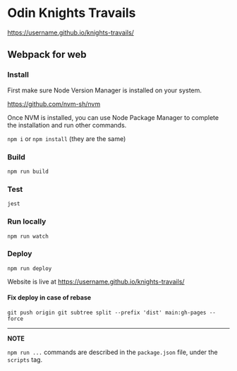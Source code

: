 # Odin Knights Travails

https://username.github.io/knights-travails/

## Webpack for web

### Install

First make sure Node Version Manager is installed on your system.

https://github.com/nvm-sh/nvm

Once NVM is installed, you can use Node Package Manager to complete the installation and run other commands.

`npm i` or `npm install` (they are the same)

### Build

`npm run build`

### Test

`jest`

### Run locally

`npm run watch`

### Deploy

`npm run deploy`

Website is live at https://username.github.io/knights-travails/

#### Fix deploy in case of rebase

`git push origin git subtree split --prefix 'dist' main:gh-pages --force`

---

**NOTE**

`npm run ...` commands are described in the `package.json` file, under the `scripts` tag.